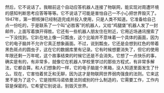 然后，它不说话了。我眼前这个自动应答机器人连接了物联网，能实现对周遭环境的感知判断思考应答等等等。它不说话了可能是害怕自己一不小心把世界毁灭了。1947年，第一颗核弹已经制造完成并投入使用，只是人类不知道。它准备给自己点一份吃的，于是联系了一个叫“必胜客”的机器人，又给“鸡腿堡”机器人发了一封邮件，上面写着旗开得胜。它还有一些机器人朋友住在附近，它用近场通讯搜索了一下没找到。它趴在地上像一只瓢虫，这个比喻并不意味着一个具体的画面，因为它的电子脑并不允许它真正想象画面。不过，说到瓢虫，它还是会想到红色的带着黑色斑点的圆虫子，这在它的数据库里有记录。它有时候想要消失了，但它的使用年限还剩一万年呢，这个故事结束的时候它还是不会消失。它想了一点快乐的事，确实是有的，有非常多，就像它在机器人学校里学过的那些方程式，有非常多解法，它都会算。和人们想象的一样，它的电子脑是个黑箱，没人知道里面发生了什么。现在，它害怕着贫乏和无聊，因为这才是物联网世界弱肉强食的法则。它来这里不是为了这个，它是按照冯诺依曼法则或别的什么制造的，它需要工作，工作内容是保密的。它希望它别说话，别毁灭世界。